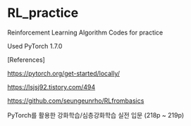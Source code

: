 # RL_practice
Reinforcement Learning Algorithm Codes for practice

Used PyTorch 1.7.0

[References]

https://pytorch.org/get-started/locally/

https://lsjsj92.tistory.com/494

https://github.com/seungeunrho/RLfrombasics

PyTorch를 활용한 강화학습/심층강화학습 실전 입문 (218p ~ 219p)
